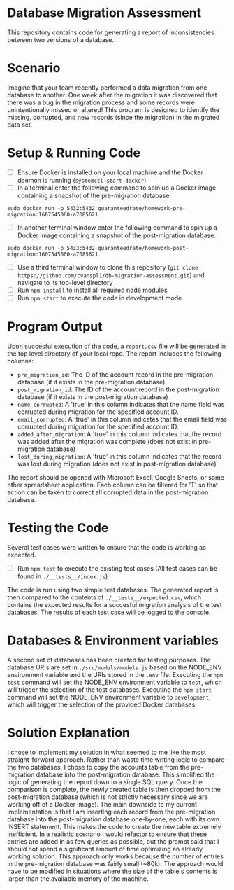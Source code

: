 # Database Migration Assessment

This repository contains code for generating a report of inconsistencies between two versions of a database.

# Scenario

Imagine that your team recently performed a data migration from one database to another. 
One week after the migration it was discovered that there was a bug in the migration process and some records were unintentionally missed or altered!
This program is designed to identify the missing, corrupted, and new records (since the migration) in the migrated data set.

# Setup & Running Code

- [ ] Ensure Docker is installed on your local machine and the Docker daemon is running (`systemctl start docker`)
- [ ] In a terminal enter the following command to spin up a Docker image containing a snapshot of the pre-migration database: 
```
sudo docker run -p 5432:5432 guaranteedrate/homework-pre-migration:1607545060-a7085621
```
- [ ] In another terminal window enter the following command to spin up a Docker image containing a snapshot of the post-migration database:
```
sudo docker run -p 5433:5432 guaranteedrate/homework-post-migration:1607545060-a7085621
```
- [ ] Use a third terminal window to clone this repository (`git clone https://github.com/cvanspl1/db-migration-assessment.git`) and navigate to its top-level directory
- [ ] Run `npm install` to install all required node modules
- [ ] Run `npm start` to execute the code in development mode

# Program Output

Upon succesful execution of the code, a `report.csv` file will be generated in the top level directory of your local repo. The report includes the following columns:

- `pre_migration_id`: The ID of the account record in the pre-migration database (if it exists in the pre-migration database)
- `post_migration_id`: The ID of the account record in the post-migration database (if it exists in the post-migration database)
- `name_corrupted`: A 'true' in this column indicates that the name field was corrupted during migration for the specified account ID.
- `email_corrupted`: A 'true' in this column indicates that the email field was corrupted during migration for the specified account ID.	
- `added_after_migration`: A 'true' in this column indicates that the record was added after the migration was complete (does not exist in pre-migration database)
- `lost_during_migration`: A 'true' in this column indicates that the record was lost during migration (does not exist in post-migration database)

The report should be opened with Microsoft Excel, Google Sheets, or some other spreadsheet application. Each column can be filtered for 'T' so that action can be taken to correct all corrupted data in the post-migration database.

# Testing the Code

Several test cases were written to ensure that the code is working as expected.

- [ ] Run `npm test` to execute the existing test cases (All test cases can be found in  `./__tests__/index.js`)

The code is run using two simple test databases. The generated report is then compared to the contents of `./__tests__/expected.csv`, which contains the expected results for a succesful migration analysis of the test databases. The results of each test case will be logged to the console.


# Databases & Environment variables

A second set of databases has been created for testing purposes. The database URIs are set in `./src/models/models.js` based on the NODE_ENV environment variable and the URIs stored in the `.env` file. Executing the `npm test` command will set the NODE_ENV environment variable to `test`, which will trigger the selection of the test databases. Executing the `npm start` command will set the NODE_ENV environment variable to `development`, which will trigger the selection of the provided Docker databases. 

# Solution Explanation

I chose to implement my solution in what seemed to me like the most straight-forward approach. Rather than waste time writing logic to compare the two databases, I chose to copy the accounts table from the pre-migration database into the post-migration database. This simplified the logic of generating the report down to a single SQL query. Once the comparison is complete, the newly created table is then dropped from the post-migration database (which is not strictly necessary since we are working off of a Docker image). The main downside to my current implementation is that I am inserting each record from the pre-migration database into the post-migration database one-by-one, each with its own INSERT statement. This makes the code to create the new table extremely inefficient. In a realistic scenario I would refactor to ensure that these entries are added in as few queries as possible, but the prompt said that I should not spend a significant amount of time optimizing an already working solution. This approach only works because the number of entries in the pre-migration database was fairly small (~80k). The approach would have to be modified in situations where the size of the table's contents is larger than the available memory of the machine.
